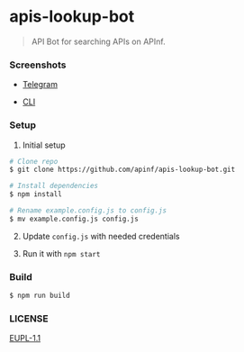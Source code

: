 # apis-lookup-bot

> API Bot for searching APIs on APInf.

### Screenshots

- [Telegram](https://github.com/apinf/apis-lookup-bot/blob/master/screenshots/telegram.png)

- [CLI](https://github.com/apinf/apis-lookup-bot/blob/master/screenshots/cli.png)

### Setup

1. Initial setup

  ```bash
  # Clone repo
  $ git clone https://github.com/apinf/apis-lookup-bot.git

  # Install dependencies
  $ npm install

  # Rename example.config.js to config.js
  $ mv example.config.js config.js
  ```

2. Update `config.js` with needed credentials

3. Run it with `npm start`


### Build

```bash
$ npm run build
```

### LICENSE

[EUPL-1.1](https://github.com/apinf/apis-lookup-bot/blob/master/LICENSE)
